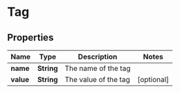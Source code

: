 # Tag

## Properties
Name | Type | Description | Notes
------------ | ------------- | ------------- | -------------
**name** | **String** | The name of the tag | 
**value** | **String** | The value of the tag |  [optional]
